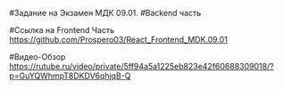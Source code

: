 #Задание  на Экзамен МДК 09.01.
#Backend часть

#Ссылка на Frontend Часть
https://github.com/Prospero03/React_Frontend_MDK.09.01

#Видео-Обзор
https://rutube.ru/video/private/5ff94a5a1225eb823e42f60688309018/?p=GuYQWhmpT8DKDV6qhjqB-Q
